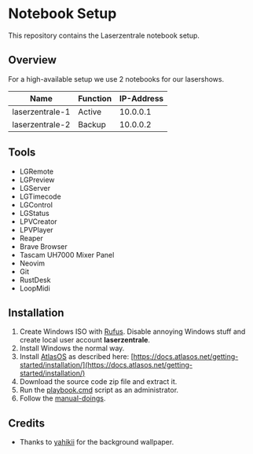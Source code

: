 # Notebook Setup

This repository contains the Laserzentrale notebook setup.

## Overview

For a high-available setup we use 2 notebooks for our lasershows.

| Name            | Function | IP-Address |
| --------------- | -------- | ---------- |
| laserzentrale-1 | Active   | 10.0.0.1   |
| laserzentrale-2 | Backup   | 10.0.0.2   |

## Tools

- LGRemote
- LGPreview
- LGServer
- LGTimecode
- LGControl
- LGStatus
- LPVCreator
- LPVPlayer
- Reaper
- Brave Browser
- Tascam UH7000 Mixer Panel
- Neovim
- Git
- RustDesk
- LoopMidi

## Installation

1. Create Windows ISO with [Rufus](https://rufus.ie/en/). Disable annoying Windows stuff and create local user account **laserzentrale**.
1. Install Windows the normal way.
1. Install [AtlasOS](https://atlasos.net/) as described here: [https://docs.atlasos.net/getting-started/installation/](https://docs.atlasos.net/getting-started/installation/)
1. Download the source code zip file and extract it.
1. Run the [playbook.cmd](./playbook.cmd) script as an administrator.
1. Follow the [manual-doings](./manual-doings.md).

## Credits

- Thanks to [yahikii](https://github.com/yahikii) for the background wallpaper.
